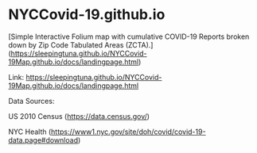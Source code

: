 # NYCCovid-19.github.io

[Simple Interactive Folium map with cumulative COVID-19 Reports broken down by Zip Code Tabulated Areas (ZCTA).] (https://sleepingtuna.github.io/NYCCovid-19Map.github.io/docs/landingpage.html)

Link: https://sleepingtuna.github.io/NYCCovid-19Map.github.io/docs/landingpage.html

Data Sources:

US 2010 Census (https://data.census.gov/)

NYC Health (https://www1.nyc.gov/site/doh/covid/covid-19-data.page#download)
